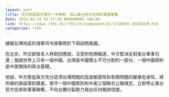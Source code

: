 ```yaml
---
layout: post
title: 外交部促美方恪守一中原則　停止美台官方往來和軍事聯繫
date: 2024-03-29 16:17:29.000000000 +08:00
link: https://news.rthk.hk/rthk/ch/component/k2/1746834-20240329.htm
categories: rthk
---
```


據報台灣地區的海軍司令唐華將於下周訪問美國。

在北京，外交部發言人林劍回應說，注意到有關報道，中方堅決反對美台軍事勾連；強調世界上只有一個中國，台灣是中國領土不可分割的一部分，一個中國原則是中美關係的政治基礎。

他說，中方敦促美方充分認清台灣問題的高度敏感性和有關問題的嚴重危害性，將所做的承諾落到實處，恪守一個中國原則和中美三個聯合公報規定，立即停止美台官方往來和軍事聯繫，不向台獨分裂勢力發出任何錯誤信號。
